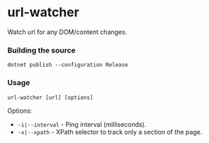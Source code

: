# url-watcher

Watch url for any DOM/content changes.

### Building the source
```
dotnet publish --configuration Release
```

### Usage
```
url-watcher [url] [options]
```

Options:
- `-i|--interval` - Ping interval (milliseconds).
- `-x|--xpath` - XPath selector to track only a section of the page.

